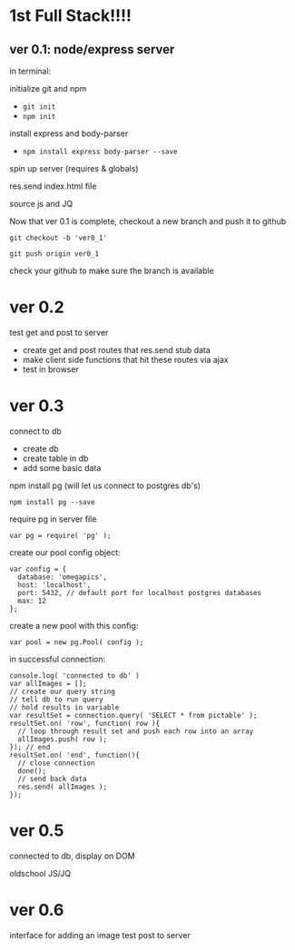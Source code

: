 1st Full Stack!!!!
===

ver 0.1: node/express server
---

in terminal:

initialize git and npm
- ```git init```
- ```npm init```

install express and body-parser
- ```npm install express body-parser --save```

spin up server (requires & globals)

res.send index.html file

source js and JQ

Now that ver 0.1 is complete, checkout a new branch and push it to github

```
git checkout -b 'ver0_1'
```

```
git push origin ver0_1
```

check your github to make sure the branch is available


ver 0.2
===
test get and post to server

- create get and post routes that res.send stub data
- make client side functions that hit these routes via ajax
- test in browser

ver 0.3
===
connect to db

- create db
- create table in db
- add some basic data

npm install pg (will let us connect to postgres db's)
```
npm install pg --save
```

require pg in server file
```
var pg = require( 'pg' );
```

create our pool config object:
```
var config = {
  database: 'omegapics',
  host: 'localhost',
  port: 5432, // default port for localhost postgres databases
  max: 12
};
```

create a new pool with this config:
```
var pool = new pg.Pool( config );
```

in successful connection:
```
console.log( 'connected to db' )
var allImages = [];
// create our query string
// tell db to run query
// hold results in variable
var resultSet = connection.query( 'SELECT * from pictable' );
resultSet.on( 'row', function( row ){
  // loop through result set and push each row into an array
  allImages.push( row );
}); // end
resultSet.on( 'end', function(){
  // close connection
  done();
  // send back data
  res.send( allImages );
});
```

ver 0.5
===
connected to db, display on DOM

oldschool JS/JQ

ver 0.6
===
interface for adding an image
test post to server
